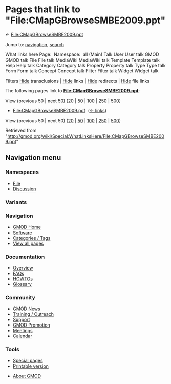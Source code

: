 <div id="mw-page-base" class="noprint">

</div>

<div id="mw-head-base" class="noprint">

</div>

<div id="content" class="mw-body" role="main">

<span id="top"></span>

<div id="mw-js-message" style="display:none;">

</div>



# <span dir="auto">Pages that link to "File:CMapGBrowseSMBE2009.ppt"</span>

<div id="bodyContent">

<div id="contentSub">

←
[File:CMapGBrowseSMBE2009.ppt](/wiki/File:CMapGBrowseSMBE2009.ppt "File:CMapGBrowseSMBE2009.ppt")

</div>

<div id="jump-to-nav" class="mw-jump">

Jump to: [navigation](#mw-navigation), [search](#p-search)

</div>

<div id="mw-content-text">

What links here Page:  Namespace:  all (Main) Talk User User talk GMOD
GMOD talk File File talk MediaWiki MediaWiki talk Template Template talk
Help Help talk Category Category talk Property Property talk Type Type
talk Form Form talk Concept Concept talk Filter Filter talk Widget
Widget talk

Filters
[Hide](/mediawiki/index.php?title=Special:WhatLinksHere/File:CMapGBrowseSMBE2009.ppt&hidetrans=1 "Special:WhatLinksHere/File:CMapGBrowseSMBE2009.ppt")
transclusions \|
[Hide](/mediawiki/index.php?title=Special:WhatLinksHere/File:CMapGBrowseSMBE2009.ppt&hidelinks=1 "Special:WhatLinksHere/File:CMapGBrowseSMBE2009.ppt")
links \|
[Hide](/mediawiki/index.php?title=Special:WhatLinksHere/File:CMapGBrowseSMBE2009.ppt&hideredirs=1 "Special:WhatLinksHere/File:CMapGBrowseSMBE2009.ppt")
redirects \|
[Hide](/mediawiki/index.php?title=Special:WhatLinksHere/File:CMapGBrowseSMBE2009.ppt&hideimages=1 "Special:WhatLinksHere/File:CMapGBrowseSMBE2009.ppt")
file links

The following pages link to
**[File:CMapGBrowseSMBE2009.ppt](/wiki/File:CMapGBrowseSMBE2009.ppt "File:CMapGBrowseSMBE2009.ppt")**:

View (previous 50 \| next 50)
([20](/mediawiki/index.php?title=Special:WhatLinksHere/File:CMapGBrowseSMBE2009.ppt&limit=20 "Special:WhatLinksHere/File:CMapGBrowseSMBE2009.ppt")
\|
[50](/mediawiki/index.php?title=Special:WhatLinksHere/File:CMapGBrowseSMBE2009.ppt&limit=50 "Special:WhatLinksHere/File:CMapGBrowseSMBE2009.ppt")
\|
[100](/mediawiki/index.php?title=Special:WhatLinksHere/File:CMapGBrowseSMBE2009.ppt&limit=100 "Special:WhatLinksHere/File:CMapGBrowseSMBE2009.ppt")
\|
[250](/mediawiki/index.php?title=Special:WhatLinksHere/File:CMapGBrowseSMBE2009.ppt&limit=250 "Special:WhatLinksHere/File:CMapGBrowseSMBE2009.ppt")
\|
[500](/mediawiki/index.php?title=Special:WhatLinksHere/File:CMapGBrowseSMBE2009.ppt&limit=500 "Special:WhatLinksHere/File:CMapGBrowseSMBE2009.ppt"))

- [File:CMapGBrowseSMBE2009.pdf](/wiki/File:CMapGBrowseSMBE2009.pdf "File:CMapGBrowseSMBE2009.pdf")
  ‎ <span class="mw-whatlinkshere-tools">([←
  links](/mediawiki/index.php?title=Special:WhatLinksHere&target=File%3ACMapGBrowseSMBE2009.pdf "Special:WhatLinksHere"))</span>

View (previous 50 \| next 50)
([20](/mediawiki/index.php?title=Special:WhatLinksHere/File:CMapGBrowseSMBE2009.ppt&limit=20 "Special:WhatLinksHere/File:CMapGBrowseSMBE2009.ppt")
\|
[50](/mediawiki/index.php?title=Special:WhatLinksHere/File:CMapGBrowseSMBE2009.ppt&limit=50 "Special:WhatLinksHere/File:CMapGBrowseSMBE2009.ppt")
\|
[100](/mediawiki/index.php?title=Special:WhatLinksHere/File:CMapGBrowseSMBE2009.ppt&limit=100 "Special:WhatLinksHere/File:CMapGBrowseSMBE2009.ppt")
\|
[250](/mediawiki/index.php?title=Special:WhatLinksHere/File:CMapGBrowseSMBE2009.ppt&limit=250 "Special:WhatLinksHere/File:CMapGBrowseSMBE2009.ppt")
\|
[500](/mediawiki/index.php?title=Special:WhatLinksHere/File:CMapGBrowseSMBE2009.ppt&limit=500 "Special:WhatLinksHere/File:CMapGBrowseSMBE2009.ppt"))

</div>

<div class="printfooter">

Retrieved from
"<http://gmod.org/wiki/Special:WhatLinksHere/File:CMapGBrowseSMBE2009.ppt>"

</div>

<div id="catlinks" class="catlinks catlinks-allhidden">

</div>

<div class="visualClear">

</div>

</div>

</div>

<div id="mw-navigation">

## Navigation menu

<div id="mw-head">



<div id="left-navigation">

<div id="p-namespaces" class="vectorTabs" role="navigation"
aria-labelledby="p-namespaces-label">

### Namespaces

- <span id="ca-nstab-image"><a href="/wiki/File:CMapGBrowseSMBE2009.ppt" accesskey="c"
  title="View the file page [c]">File</a></span>
- <span id="ca-talk"><a
  href="/mediawiki/index.php?title=File_talk:CMapGBrowseSMBE2009.ppt&amp;action=edit&amp;redlink=1"
  accesskey="t"
  title="Discussion about the content page [t]">Discussion</a></span>

</div>

<div id="p-variants" class="vectorMenu emptyPortlet" role="navigation"
aria-labelledby="p-variants-label">

### 

### Variants[](#)

<div class="menu">

</div>

</div>

</div>

<div id="right-navigation">





</div>



</div>

</div>

</div>

<div id="mw-panel">

<div id="p-logo" role="banner">

<a href="/wiki/Main_Page"
style="background-image: url(http://gmod.org/images/GMOD-cogs.png);"
title="Visit the main page"></a>

</div>

<div id="p-Navigation" class="portal" role="navigation"
aria-labelledby="p-Navigation-label">

### Navigation

<div class="body">

- <span id="n-GMOD-Home">[GMOD Home](/wiki/Main_Page)</span>
- <span id="n-Software">[Software](/wiki/GMOD_Components)</span>
- <span id="n-Categories-.2F-Tags">[Categories /
  Tags](/wiki/Categories)</span>
- <span id="n-View-all-pages">[View all
  pages](/wiki/Special:AllPages)</span>

</div>

</div>

<div id="p-Documentation" class="portal" role="navigation"
aria-labelledby="p-Documentation-label">

### Documentation

<div class="body">

- <span id="n-Overview">[Overview](/wiki/Overview)</span>
- <span id="n-FAQs">[FAQs](/wiki/Category:FAQ)</span>
- <span id="n-HOWTOs">[HOWTOs](/wiki/Category:HOWTO)</span>
- <span id="n-Glossary">[Glossary](/wiki/Glossary)</span>

</div>

</div>

<div id="p-Community" class="portal" role="navigation"
aria-labelledby="p-Community-label">

### Community

<div class="body">

- <span id="n-GMOD-News">[GMOD News](/wiki/GMOD_News)</span>
- <span id="n-Training-.2F-Outreach">[Training /
  Outreach](/wiki/Training_and_Outreach)</span>
- <span id="n-Support">[Support](/wiki/Support)</span>
- <span id="n-GMOD-Promotion">[GMOD
  Promotion](/wiki/GMOD_Promotion)</span>
- <span id="n-Meetings">[Meetings](/wiki/Meetings)</span>
- <span id="n-Calendar">[Calendar](/wiki/Calendar)</span>

</div>

</div>

<div id="p-tb" class="portal" role="navigation"
aria-labelledby="p-tb-label">

### Tools

<div class="body">

- <span id="t-specialpages"><a href="/wiki/Special:SpecialPages" accesskey="q"
  title="A list of all special pages [q]">Special pages</a></span>
- <span id="t-print"><a
  href="/mediawiki/index.php?title=Special:WhatLinksHere/File:CMapGBrowseSMBE2009.ppt&amp;printable=yes"
  rel="alternate" accesskey="p"
  title="Printable version of this page [p]">Printable version</a></span>

</div>

</div>

</div>

</div>

<div id="footer" role="contentinfo">

- <span id="footer-places-about">[About
  GMOD](/wiki/GMOD:About "GMOD:About")</span>

<!-- -->






</div>
